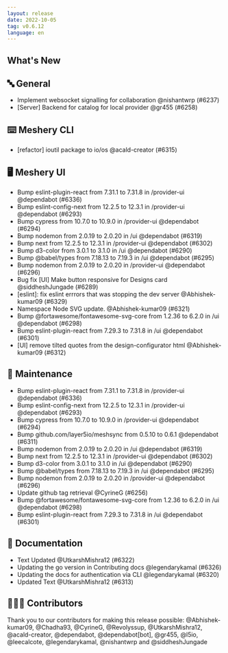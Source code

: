 ```yaml
---
layout: release
date: 2022-10-05
tag: v0.6.12
language: en
---
```


## What's New

## 🔤 General

- Implement websocket signalling for collaboration @nishantwrp (#6237)
- [Server] Backend for catalog for local provider @gr455 (#6258)

## ⌨️ Meshery CLI

- [refactor] ioutil package to io/os @acald-creator (#6315)

## 🖥 Meshery UI

- Bump eslint-plugin-react from 7.31.1 to 7.31.8 in /provider-ui @dependabot (#6336)
- Bump eslint-config-next from 12.2.5 to 12.3.1 in /provider-ui @dependabot (#6293)
- Bump cypress from 10.7.0 to 10.9.0 in /provider-ui @dependabot (#6294)
- Bump nodemon from 2.0.19 to 2.0.20 in /ui @dependabot (#6319)
- Bump next from 12.2.5 to 12.3.1 in /provider-ui @dependabot (#6302)
- Bump d3-color from 3.0.1 to 3.1.0 in /ui @dependabot (#6290)
- Bump @babel/types from 7.18.13 to 7.19.3 in /ui @dependabot (#6295)
- Bump nodemon from 2.0.19 to 2.0.20 in /provider-ui @dependabot (#6296)
- Bug fix [UI] Make button responsive for Designs card @siddheshJungade (#6289)
- \[eslint\]: fix eslint errrors that was stopping the dev server @Abhishek-kumar09 (#6329)
- Namespace Node SVG update. @Abhishek-kumar09 (#6321)
- Bump @fortawesome/fontawesome-svg-core from 1.2.36 to 6.2.0 in /ui @dependabot (#6298)
- Bump eslint-plugin-react from 7.29.3 to 7.31.8 in /ui @dependabot (#6301)
- [UI] remove tilted quotes from the design-configurator html @Abhishek-kumar09 (#6312)

## 🧰 Maintenance

- Bump eslint-plugin-react from 7.31.1 to 7.31.8 in /provider-ui @dependabot (#6336)
- Bump eslint-config-next from 12.2.5 to 12.3.1 in /provider-ui @dependabot (#6293)
- Bump cypress from 10.7.0 to 10.9.0 in /provider-ui @dependabot (#6294)
- Bump github.com/layer5io/meshsync from 0.5.10 to 0.6.1 @dependabot (#6311)
- Bump nodemon from 2.0.19 to 2.0.20 in /ui @dependabot (#6319)
- Bump next from 12.2.5 to 12.3.1 in /provider-ui @dependabot (#6302)
- Bump d3-color from 3.0.1 to 3.1.0 in /ui @dependabot (#6290)
- Bump @babel/types from 7.18.13 to 7.19.3 in /ui @dependabot (#6295)
- Bump nodemon from 2.0.19 to 2.0.20 in /provider-ui @dependabot (#6296)
- Update github tag retrieval @CyrineG (#6256)
- Bump @fortawesome/fontawesome-svg-core from 1.2.36 to 6.2.0 in /ui @dependabot (#6298)
- Bump eslint-plugin-react from 7.29.3 to 7.31.8 in /ui @dependabot (#6301)

## 📖 Documentation

- Text Updated @UtkarshMishra12 (#6322)
- Updating the go version in Contributing docs @legendarykamal (#6326)
- Updating the docs for authentication via CLI @legendarykamal (#6320)
- Updated Text @UtkarshMishra12 (#6313)

## 👨🏽‍💻 Contributors

Thank you to our contributors for making this release possible:
@Abhishek-kumar09, @Chadha93, @CyrineG, @Revolyssup, @UtkarshMishra12, @acald-creator, @dependabot, @dependabot[bot], @gr455, @l5io, @leecalcote, @legendarykamal, @nishantwrp and @siddheshJungade
